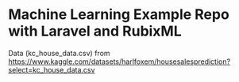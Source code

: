 # Machine Learning Example Repo with Laravel and RubixML
Data (kc_house_data.csv) from https://www.kaggle.com/datasets/harlfoxem/housesalesprediction?select=kc_house_data.csv
